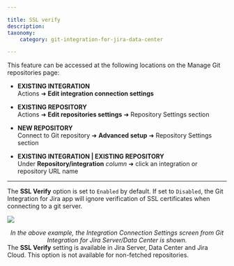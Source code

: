 ```yaml
---

title: SSL verify
description:
taxonomy:
    category: git-integration-for-jira-data-center

---
```

This feature can be accessed at the following locations on the Manage Git repositories page:

*   **EXISTING INTEGRATION** <br>Actions ➜ **Edit integration connection settings**

*   **EXISTING REPOSITORY** <br>Actions ➜ **Edit repositories settings** ➜ Repository Settings section

*   **NEW REPOSITORY** <br>Connect to Git repository ➜ **Advanced setup** ➜ Repository Settings section

*   **EXISTING INTEGRATION \| EXISTING REPOSITORY** <br>Under **Repository/integration** _column_ ➜ click an integration or repository URL name

* * *

The **SSL Verify** option is set to `Enabled` by default. If set to `Disabled`, the Git Integration for Jira app will ignore verification of SSL certificates when connecting to a git server.

![](https://bigbrassband.atlassian.net/wiki/download/thumbnails/1930397639/gitserver-integration-repo-settings-SSLv-sel.png?version=1&modificationDate=1630642850012&cacheVersion=1&api=v2&width=680&height=508)

<div align='center'><i>In the above example, the Integration Connection Settings screen from Git Integration for Jira Server/Data Center is shown.</i></div>

<div class="bbb-callout bbb--info">
    <div class="irow">
    <div class="ilogobox">
        <span class="logoimg"></span>
    </div>
    <div class="imsgbox">
        The <b>SSL Verify</b> setting is available in Jira Server, Data Center and Jira Cloud. This option is not available for non-fetched repositories.
    </div>
    </div>
</div>

